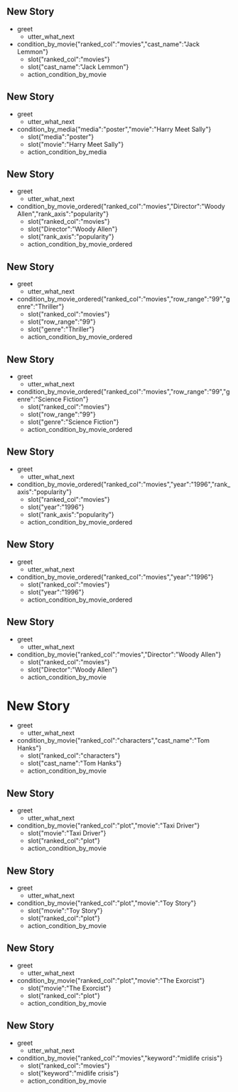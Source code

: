 
## New Story
* greet
    - utter_what_next
* condition_by_movie{"ranked_col":"movies","cast_name":"Jack Lemmon"}
    - slot{"ranked_col":"movies"}
    - slot{"cast_name":"Jack Lemmon"}
    - action_condition_by_movie


## New Story
* greet
    - utter_what_next
* condition_by_media{"media":"poster","movie":"Harry Meet Sally"}
    - slot{"media":"poster"}
    - slot{"movie":"Harry Meet Sally"}
    - action_condition_by_media



## New Story
* greet
    - utter_what_next
* condition_by_movie_ordered{"ranked_col":"movies","Director":"Woody Allen","rank_axis":"popularity"}
    - slot{"ranked_col":"movies"}
    - slot{"Director":"Woody Allen"}
	- slot{"rank_axis":"popularity"}
    - action_condition_by_movie_ordered

## New Story
* greet
    - utter_what_next
* condition_by_movie_ordered{"ranked_col":"movies","row_range":"99","genre":"Thriller"}
    - slot{"ranked_col":"movies"}
    - slot{"row_range":"99"}
	- slot{"genre":"Thriller"}
    - action_condition_by_movie_ordered

## New Story
* greet
    - utter_what_next
* condition_by_movie_ordered{"ranked_col":"movies","row_range":"99","genre":"Science Fiction"}
    - slot{"ranked_col":"movies"}
    - slot{"row_range":"99"}
	- slot{"genre":"Science Fiction"}
    - action_condition_by_movie_ordered

## New Story
* greet
    - utter_what_next
* condition_by_movie_ordered{"ranked_col":"movies","year":"1996","rank_axis":"popularity"}
    - slot{"ranked_col":"movies"}
    - slot{"year":"1996"}
	- slot{"rank_axis":"popularity"}
    - action_condition_by_movie_ordered

## New Story
* greet
    - utter_what_next
* condition_by_movie_ordered{"ranked_col":"movies","year":"1996"}
    - slot{"ranked_col":"movies"}
    - slot{"year":"1996"}
    - action_condition_by_movie_ordered
	



## New Story
* greet
    - utter_what_next
* condition_by_movie{"ranked_col":"movies","Director":"Woody Allen"}
    - slot{"ranked_col":"movies"}
    - slot{"Director":"Woody Allen"}
    - action_condition_by_movie

# New Story
* greet
    - utter_what_next
* condition_by_movie{"ranked_col":"characters","cast_name":"Tom Hanks"}
    - slot{"ranked_col":"characters"}
    - slot{"cast_name":"Tom Hanks"}
    - action_condition_by_movie


## New Story

* greet
    - utter_what_next
* condition_by_movie{"ranked_col":"plot","movie":"Taxi Driver"}
    - slot{"movie":"Taxi Driver"}
    - slot{"ranked_col":"plot"}
    - action_condition_by_movie

## New Story

* greet
    - utter_what_next
* condition_by_movie{"ranked_col":"plot","movie":"Toy Story"}
    - slot{"movie":"Toy Story"}
    - slot{"ranked_col":"plot"}
    - action_condition_by_movie

## New Story

* greet
    - utter_what_next
* condition_by_movie{"ranked_col":"plot","movie":"The Exorcist"}
    - slot{"movie":"The Exorcist"}
    - slot{"ranked_col":"plot"}
    - action_condition_by_movie

## New Story

* greet
    - utter_what_next
* condition_by_movie{"ranked_col":"movies","keyword":"midlife crisis"}
    - slot{"ranked_col":"movies"}
    - slot{"keyword":"midlife crisis"}
    - action_condition_by_movie
	
	

